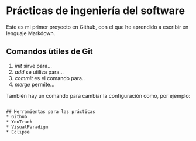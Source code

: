 # Prácticas de ingeniería del software
Este es mi primer proyecto en Github, con el que he aprendido a escribir en lenguaje Markdown.

## Comandos  ́utiles de Git
1. *init* sirve para...
2. *add* se utiliza para...
3. *commit* es el comando para..
4. *merge* permite...

También hay un comando para cambiar la configuración como, por ejemplo:
~~~ git config --global user.name <name> ~~~

## Herramientas para las prácticas
* Github
* YouTrack
* VisualParadigm
* Eclipse
